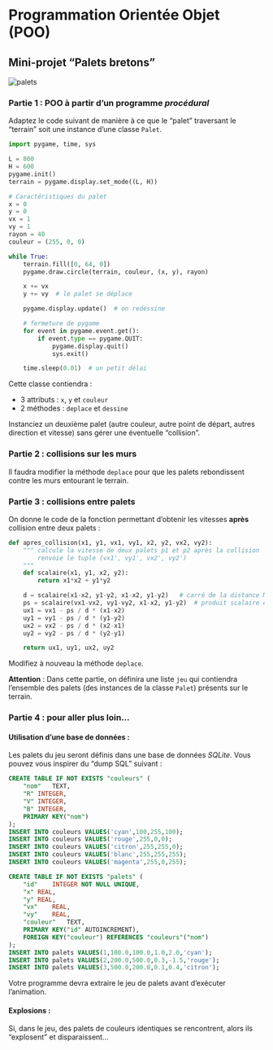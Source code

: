 # Programmation Orientée Objet (POO)

## Mini-projet “Palets bretons”

![palets](https://www.gourmandiseries.fr/wp-content/uploads/2013/07/palet-breton-150x150.jpg)

### Partie 1 : POO à partir d’un programme *procédural*

Adaptez le code suivant de manière à ce que le “palet” traversant le “terrain” soit une instance d’une classe `Palet`.

```python
import pygame, time, sys

L = 800
H = 600
pygame.init()
terrain = pygame.display.set_mode((L, H))

# Caractéristiques du palet
x = 0
y = 0
vx = 1
vy = 1
rayon = 40
couleur = (255, 0, 0)

while True:
    terrain.fill([0, 64, 0])
    pygame.draw.circle(terrain, couleur, (x, y), rayon)

    x += vx
    y += vy  # le palet se déplace

    pygame.display.update()  # on redessine

    # fermeture de pygame
    for event in pygame.event.get():
        if event.type == pygame.QUIT:
            pygame.display.quit()
            sys.exit()

    time.sleep(0.01)  # un petit délai
```

Cette classe contiendra :
- 3 attributs : `x`, `y` et `couleur`
- 2 méthodes : `deplace` et `dessine`

Instanciez un deuxième palet (autre couleur, autre point de départ, autres direction et vitesse) sans gérer une éventuelle “collision”.

### Partie 2 : collisions sur les murs

Il faudra modifier la méthode `deplace` pour que les palets rebondissent contre les murs entourant le terrain.

### Partie 3 : collisions entre palets

On donne le code de la fonction permettant d’obtenir les vitesses **après** collision entre deux palets :

```python
def apres_collision(x1, y1, vx1, vy1, x2, y2, vx2, vy2):
    """ calcule la vitesse de deux palets p1 et p2 après la collision
        renvoie le tuple (vx1', vy1', vx2', vy2')
    """
    def scalaire(x1, y1, x2, y2):
        return x1*x2 + y1*y2

    d = scalaire(x1-x2, y1-y2, x1-x2, y1-y2)   # carré de la distance M1M2
    ps = scalaire(vx1-vx2, vy1-vy2, x1-x2, y1-y2)  # produit scalaire des vecteurs v1-v2 et M1M2
    ux1 = vx1 - ps / d * (x1-x2)
    uy1 = vy1 - ps / d * (y1-y2)
    ux2 = vx2 - ps / d * (x2-x1)
    uy2 = vy2 - ps / d * (y2-y1)

    return ux1, uy1, ux2, uy2
```

Modifiez à nouveau la méthode `deplace`.

**Attention** : Dans cette partie, on définira une liste `jeu` qui contiendra l’ensemble des palets (des instances de la classe `Palet`) présents sur le terrain.

### Partie 4 : pour aller plus loin…

#### Utilisation d’une base de données :

Les palets du jeu seront définis dans une base de données *SQLite*. Vous pouvez vous inspirer du “dump SQL” suivant :

```sql
CREATE TABLE IF NOT EXISTS "couleurs" (
	"nom"	TEXT,
	"R"	INTEGER,
	"V"	INTEGER,
	"B"	INTEGER,
	PRIMARY KEY("nom")
);
INSERT INTO couleurs VALUES('cyan',100,255,100);
INSERT INTO couleurs VALUES('rouge',255,0,0);
INSERT INTO couleurs VALUES('citron',255,255,0);
INSERT INTO couleurs VALUES('blanc',255,255,255);
INSERT INTO couleurs VALUES('magenta',255,0,255);

CREATE TABLE IF NOT EXISTS "palets" (
	"id"	INTEGER NOT NULL UNIQUE,
	"x"	REAL,
	"y"	REAL,
	"vx"	REAL,
	"vy"	REAL,
	"couleur"	TEXT,
	PRIMARY KEY("id" AUTOINCREMENT),
	FOREIGN KEY("couleur") REFERENCES "couleurs"("nom")
);
INSERT INTO palets VALUES(1,100.0,100.0,1.0,2.0,'cyan');
INSERT INTO palets VALUES(2,200.0,500.0,0.3,-1.5,'rouge');
INSERT INTO palets VALUES(3,500.0,200.0,0.1,0.4,'citron');
```

Votre programme devra extraire le jeu de palets avant d’exécuter l’animation.

#### Explosions :

Si, dans le jeu, des palets de couleurs identiques se rencontrent, alors ils “explosent” et disparaissent…

